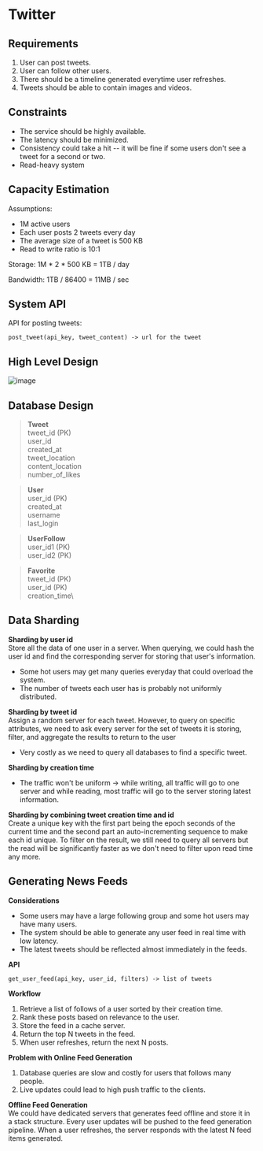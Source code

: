 # Twitter

## Requirements
1. User can post tweets.
2. User can follow other users.
3. There should be a timeline generated everytime user refreshes.
4. Tweets should be able to contain images and videos.

## Constraints
* The service should be highly available.
* The latency should be minimized.
* Consistency could take a hit -- it will be fine if some users don't see a tweet for a second or two.
* Read-heavy system

## Capacity Estimation
Assumptions:
* 1M active users
* Each user posts 2 tweets every day
* The average size of a tweet is 500 KB
* Read to write ratio is 10:1

Storage: 1M * 2 * 500 KB = 1TB / day

Bandwidth: 1TB / 86400 = 11MB / sec

## System API
API for posting tweets:
```
post_tweet(api_key, tweet_content) -> url for the tweet
```

## High Level Design
![image](https://user-images.githubusercontent.com/30107576/97817347-a53afd00-1c50-11eb-9842-e3cd736b463d.png)

## Database Design
> **Tweet**\
> tweet_id (PK)\
> user_id\
> created_at\
> tweet_location\
> content_location\
> number_of_likes

> **User**\
> user_id (PK)\
> created_at\
> username\
> last_login

> **UserFollow**\
> user_id1 (PK)\
> user_id2 (PK)

> **Favorite**\
> tweet_id (PK)\
> user_id (PK)\
> creation_time\

## Data Sharding
**Sharding by user id**\
Store all the data of one user in a server. When querying, we could hash the user id and find the corresponding server for storing that user's information.
- Some hot users may get many queries everyday that could overload the system.
- The number of tweets each user has is probably not uniformly distributed.

**Sharding by tweet id**\
Assign a random server for each tweet. However, to query on specific attributes, we need to ask every server for the set of tweets it is storing, filter, 
and aggregate the results to return to the user
- Very costly as we need to query all databases to find a specific tweet.

**Sharding by creation time**
- The traffic won't be uniform -> while writing, all traffic will go to one server and while reading, most traffic will go to the server storing latest information.

**Sharding by combining tweet creation time and id**\
Create a unique key with the first part being the epoch seconds of the current time and the second part an auto-incrementing sequence to make each id unique.
To filter on the result, we still need to query all servers but the read will be significantly faster as we don't need to filter upon read time any more.

## Generating News Feeds
**Considerations**
* Some users may have a large following group and some hot users may have many users.
* The system should be able to generate any user feed in real time with low latency.
* The latest tweets should be reflected almost immediately in the feeds.

**API**
```
get_user_feed(api_key, user_id, filters) -> list of tweets
```

**Workflow**
1. Retrieve a list of follows of a user sorted by their creation time.
2. Rank these posts based on relevance to the user.
3. Store the feed in a cache server.
4. Return the top N tweets in the feed.
5. When user refreshes, return the next N posts.

**Problem with Online Feed Generation**
1. Database queries are slow and costly for users that follows many people.
2. Live updates could lead to high push traffic to the clients.

**Offline Feed Generation**\
We could have dedicated servers that generates feed offline and store it in a stack structure. Every user updates will be pushed to the feed generation pipeline.
When a user refreshes, the server responds with the latest N feed items generated.

